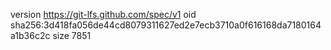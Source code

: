 version https://git-lfs.github.com/spec/v1
oid sha256:3d418fa056de44cd8079311627ed2e7ecb3710a0f616168da7180164a1b36c2c
size 7851
